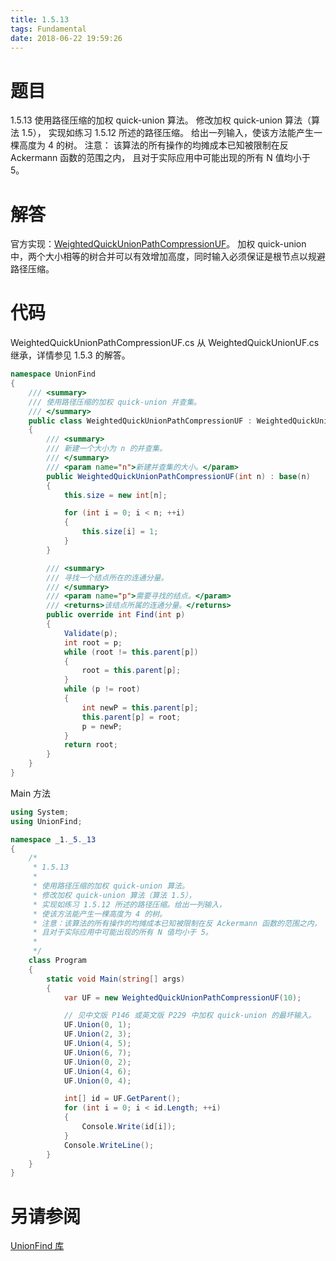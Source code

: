 ```yaml
---
title: 1.5.13
tags: Fundamental
date: 2018-06-22 19:59:26
---
```


# 题目

1.5.13
使用路径压缩的加权 quick-union 算法。 
修改加权 quick-union 算法（算法 1.5），
实现如练习 1.5.12 所述的路径压缩。 
给出一列输入，使该方法能产生一棵高度为 4 的树。 
注意：
该算法的所有操作的均摊成本已知被限制在反 Ackermann 函数的范围之内，
且对于实际应用中可能出现的所有 N 值均小于 5。

# 解答

官方实现：[WeightedQuickUnionPathCompressionUF](http://algs4.cs.princeton.edu/15uf/WeightedQuickUnionPathCompressionUF.java.html)。
加权 quick-union 中，两个大小相等的树合并可以有效增加高度，同时输入必须保证是根节点以规避路径压缩。

# 代码

WeightedQuickUnionPathCompressionUF.cs 从 WeightedQuickUnionUF.cs 继承，详情参见 1.5.3 的解答。

```csharp
namespace UnionFind
{
    /// <summary>
    /// 使用路径压缩的加权 quick-union 并查集。
    /// </summary>
    public class WeightedQuickUnionPathCompressionUF : WeightedQuickUnionUF
    {
        /// <summary>
        /// 新建一个大小为 n 的并查集。
        /// </summary>
        /// <param name="n">新建并查集的大小。</param>
        public WeightedQuickUnionPathCompressionUF(int n) : base(n)
        {
            this.size = new int[n];

            for (int i = 0; i < n; ++i)
            {
                this.size[i] = 1;
            }
        }

        /// <summary>
        /// 寻找一个结点所在的连通分量。
        /// </summary>
        /// <param name="p">需要寻找的结点。</param>
        /// <returns>该结点所属的连通分量。</returns>
        public override int Find(int p)
        {
            Validate(p);
            int root = p;
            while (root != this.parent[p])
            {
                root = this.parent[p];
            }
            while (p != root)
            {
                int newP = this.parent[p];
                this.parent[p] = root;
                p = newP;
            }
            return root;
        }
    }
}
```

Main 方法

```csharp
using System;
using UnionFind;

namespace _1._5._13
{
    /*
     * 1.5.13
     * 
     * 使用路径压缩的加权 quick-union 算法。
     * 修改加权 quick-union 算法（算法 1.5），
     * 实现如练习 1.5.12 所述的路径压缩。给出一列输入，
     * 使该方法能产生一棵高度为 4 的树。
     * 注意：该算法的所有操作的均摊成本已知被限制在反 Ackermann 函数的范围之内，
     * 且对于实际应用中可能出现的所有 N 值均小于 5。
     * 
     */
    class Program
    {
        static void Main(string[] args)
        {
            var UF = new WeightedQuickUnionPathCompressionUF(10);

            // 见中文版 P146 或英文版 P229 中加权 quick-union 的最坏输入。
            UF.Union(0, 1);
            UF.Union(2, 3);
            UF.Union(4, 5);
            UF.Union(6, 7);
            UF.Union(0, 2);
            UF.Union(4, 6);
            UF.Union(0, 4);

            int[] id = UF.GetParent();
            for (int i = 0; i < id.Length; ++i)
            {
                Console.Write(id[i]);
            }
            Console.WriteLine();
        }
    }
}
```

# 另请参阅

[UnionFind 库](https://alg4.ikesnowy.com/docs/api/UnionFind.html)